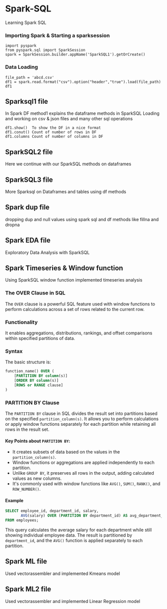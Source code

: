 # Spark-SQL
Learning Spark SQL
### Importing Spark & Starting a sparksession
```
import pyspark
from pyspark.sql import SparkSession
spark = SparkSession.builder.appName('SparkSQL1').getOrCreate()
```
### Data Loading
```
file_path = 'abcd.csv'
df1 = spark.read.format("csv").option("header","true").load(file_path)
df1
```
## Sparksql1 file
In Spark DF method1 explains the dataframe methods in SparkSQL
Loading and working on csv & json files and many other sql operations
```
df1.show()  To show the DF in a nice format 
df1.conut() Count of number of rows in DF
df1.columns Count of number of columns in DF
```

## SparkSQL2 file
Here we continue with our SparkSQL methods on dataframes

## SparkSQL3 file
More Sparksql on Dataframes and tables using df methods

## Spark dup file 
dropping dup and null values using spark sql and df methods like fillna and dropna

## Spark EDA file
Exploratory Data Analysis with SparkSQL

## Spark Timeseries & Window function
Using SparkSQL window function implemented timeseries analysis 

### The OVER Clause in SQL

The `OVER` clause is a powerful SQL feature used with window functions to perform calculations across a set of rows related to the current row.

### Functionality
It enables aggregations, distributions, rankings, and offset comparisons within specified partitions of data.

### Syntax
The basic structure is:

```sql
function_name() OVER (
    [PARTITION BY column(s)]
    [ORDER BY column(s)]
    [ROWS or RANGE clause]
)
```

### PARTITION BY Clause
The `PARTITION BY` clause in SQL divides the result set into partitions based on the specified `partition_column(s)`. It allows you to perform calculations or apply window functions separately for each partition while retaining all rows in the result set.

#### Key Points about `PARTITION BY`:
- It creates subsets of data based on the values in the `partition_column(s)`.
- Window functions or aggregations are applied independently to each partition.
- Unlike `GROUP BY`, it preserves all rows in the output, adding calculated values as new columns.
- It's commonly used with window functions like `AVG()`, `SUM()`, `RANK()`, and `ROW_NUMBER()`.

#### Example
```sql
SELECT employee_id, department_id, salary,
       AVG(salary) OVER (PARTITION BY department_id) AS avg_department_salary
FROM employees;
```

This query calculates the average salary for each department while still showing individual employee data. The result is partitioned by `department_id`, and the `AVG()` function is applied separately to each partition.


## Spark ML file
Used vectorassembler and implemented Kmeans model

## Spark ML2 file
Used vectorassembler and implemented Linear Regression model
